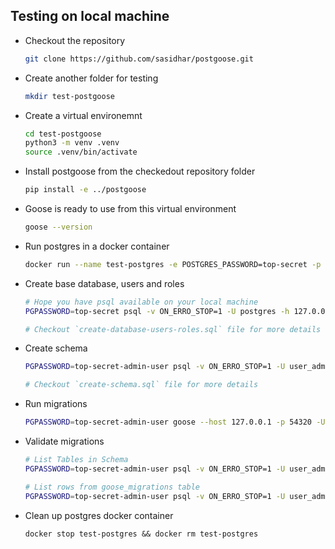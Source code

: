 ## Testing on local machine

* Checkout the repository
   ```bash
   git clone https://github.com/sasidhar/postgoose.git
   ```
* Create another folder for testing
  ```bash
  mkdir test-postgoose
  ```
* Create a virtual environemnt
  ```bash
  cd test-postgoose
  python3 -m venv .venv
  source .venv/bin/activate
  ```
* Install postgoose from the checkedout repository folder
  ```bash
  pip install -e ../postgoose
  ```
* Goose is ready to use from this virtual environment
  ```bash
  goose --version
  ```
* Run postgres in a docker container
  ```bash
  docker run --name test-postgres -e POSTGRES_PASSWORD=top-secret -p 54320:5432 -d postgres:10
  ```
* Create base database, users and roles
  ```bash
  # Hope you have psql available on your local machine
  PGPASSWORD=top-secret psql -v ON_ERRO_STOP=1 -U postgres -h 127.0.0.1 -p 54320 postgres -a -f ../postgoose/tests/setup/create-database-users-roles.sql

  # Checkout `create-database-users-roles.sql` file for more details
  ```
* Create schema
  ```bash
  PGPASSWORD=top-secret-admin-user psql -v ON_ERRO_STOP=1 -U user_admin -h 127.0.0.1 -p 54320 test_db -a -f ../postgoose/tests/setup/create-schema.sql

  # Checkout `create-schema.sql` file for more details
  ```
* Run migrations
  ```bash
  PGPASSWORD=top-secret-admin-user goose --host 127.0.0.1 -p 54320 -U user_admin -d test_db -s schema_1 -r role_admin ../postgoose/tests/branch_migrations
  ```
* Validate migrations
  ```bash
  # List Tables in Schema
  PGPASSWORD=top-secret-admin-user psql -v ON_ERRO_STOP=1 -U user_admin -h 127.0.0.1 -p 54320 test_db -c "SELECT schemaname, tablename, tableowner FROM pg_tables where schemaname='schema_1'"

  # List rows from goose_migrations table
  PGPASSWORD=top-secret-admin-user psql -v ON_ERRO_STOP=1 -U user_admin -h 127.0.0.1 -p 54320 test_db -c "SELECT migration_id, up_digest, down_digest, created_datetime, modified_datetime FROM schema_1.goose_migrations"
  ```
* Clean up postgres docker container
  ```
  docker stop test-postgres && docker rm test-postgres
  ```

